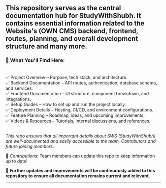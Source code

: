 ## This repository serves as the central documentation hub for **StudyWithShubh**. It contains essential information related to the Website's (OWN CMS) backend, frontend, routes, planning, and overall development structure and many more.

### 📂 What You'll Find Here: <br/><br/>

✅ Project Overview – Purpose, tech stack, and architecture. <br/>
✅ Backend Documentation – API routes, authentication, database schema, and services. <br/>
✅ Frontend Documentation – UI structure, component breakdown, and integrations. <br/>
✅ Setup Guides – How to set up and run the project locally. <br/>
✅ Deployment Details – Hosting, CI/CD, and environment configurations. <br/>
✅ Feature Planning – Roadmap, ideas, and upcoming improvements. <br/>
✅ Videos & Resources – Tutorials, internal discussions, and references. <br/><br/>

*This repo ensures that all important details about SWS (StudyWithShubh) are well-documented and easily accessible to the team, Contributors and future joining members.*


🚀 *Contributions*: Team members can update this repo to keep information up to date! <br/>

📌 **Further updates and improvements will be continuously added to this repository to ensure all documentation remains current and relevant.**

<hr/>